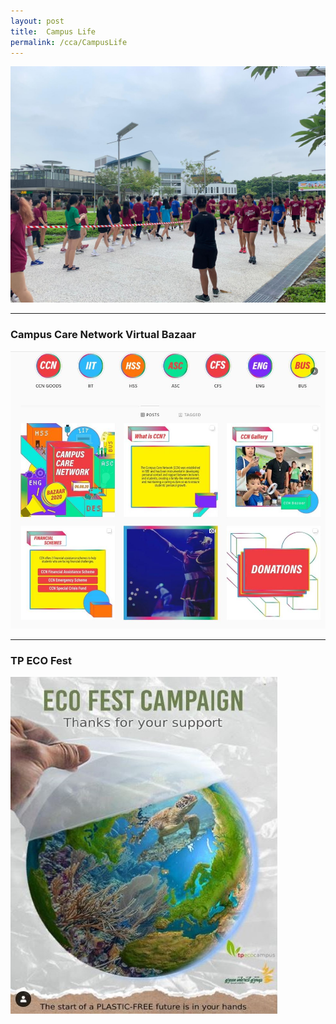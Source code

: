 ```yaml
---
layout: post
title:  Campus Life
permalink: /cca/CampusLife
---
```

![Be Caring](/images/CSC_1.jpeg "Be Caring")

----
### Campus Care Network Virtual Bazaar ###
[![CCN](/images/Involved/CCN1.JPG)](https://www.instagram.com/e_ccnday/)

---
### TP ECO Fest ###
[![CCN](/images/Caring/EcoFest.JPG)](https://www.instagram.com/tpgig/)
